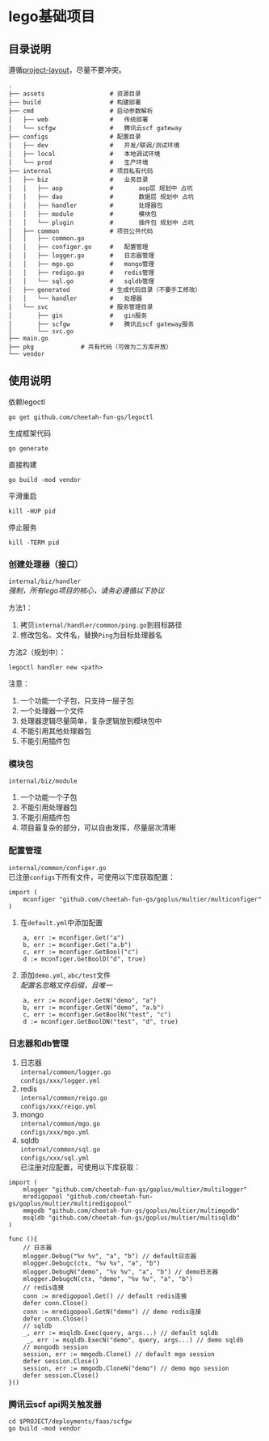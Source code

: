 # lego基础项目

## 目录说明
遵循[project-layout](https://github.com/golang-standards/project-layout)，尽量不要冲突。
```
.
├── assets                  # 资源目录
├── build                   # 构建部署
├── cmd                     # 启动参数解析
│   ├── web                 #   传统部署
│   └── scfgw               #   腾讯云scf gateway
├── configs                 # 配置目录
│   ├── dev                 #   开发/联调/测试环境
│   ├── local               #   本地调试环境
│   └── prod                #   生产环境
├── internal                # 项目私有代码
│   ├── biz                 #   业务目录
│   │   ├── aop             #       aop层 规划中 占坑
│   │   ├── dao             #       数据层 规划中 占坑
│   │   ├── handler         #       处理器包
│   │   ├── module          #       模块包
│   │   └── plugin          #       插件包 规划中 占坑
│   ├── common              # 项目公共代码
│   │   ├── common.go       
│   │   ├── configer.go     #   配置管理
│   │   ├── logger.go       #   日志器管理
│   │   ├── mgo.go          #   mongo管理
│   │   ├── redigo.go       #   redis管理
│   │   └── sql.go          #   sqldb管理
│   ├── generated           # 生成代码目录（不要手工修改）
│   │   └── handler         #   处理器
│   └── svc                 # 服务管理目录
│       ├── gin             #   gin服务
│       ├── scfgw           #   腾讯云scf gateway服务
│       └── svc.go
├── main.go
├── pkg             # 共有代码（可做为二方库开放）
└── vendor
```
## 使用说明
依赖legoctl
```
go get github.com/cheetah-fun-gs/legoctl
```
生成框架代码
```
go generate
```
直接构建
```
go build -mod vendor
```
平滑重启
```
kill -HUP pid
```
停止服务
```
kill -TERM pid
```
### 创建处理器（接口）
```internal/biz/handler```  
*强制，所有lego项目的核心，请务必遵循以下协议*  

方法1：
1. 拷贝```internal/handler/common/ping.go```到目标路径
2. 修改包名、文件名，替换```Ping```为目标处理器名  

方法2（规划中）：
```
legoctl handler new <path>
```

注意：
1. 一个功能一个子包，只支持一层子包
2. 一个处理器一个文件
3. 处理器逻辑尽量简单，复杂逻辑放到模块包中
4. 不能引用其他处理器包
5. 不能引用插件包

### 模块包
```internal/biz/module```
1. 一个功能一个子包
2. 不能引用处理器包
3. 不能引用插件包
4. 项目最复杂的部分，可以自由发挥，尽量层次清晰

### 配置管理
```internal/common/configer.go```  
已注册```configs```下所有文件，可使用以下库获取配置：
```golang
import (
	mconfiger "github.com/cheetah-fun-gs/goplus/multier/multiconfiger"
)
```
1. 在```default.yml```中添加配置
```golang
    a, err := mconfiger.Get("a")
    b, err := mconfiger.Get("a.b")
    c, err := mconfiger.GetBool("c")
    d := mconfiger.GetBoolD("d", true)
```
2. 添加```demo.yml```, ```abc/test```文件  
*配置名忽略文件后缀，且唯一*  
```golang
    a, err := mconfiger.GetN("demo", "a")
    b, err := mconfiger.GetN("demo", "a.b")
    c, err := mconfiger.GetBoolN("test", "c")
    d := mconfiger.GetBoolDN("test", "d", true)
```
### 日志器和db管理
1. 日志器  
```internal/common/logger.go```  
```configs/xxx/logger.yml```  
2. redis  
```internal/common/reigo.go```  
```configs/xxx/reigo.yml```  
3. mongo  
```internal/common/mgo.go```  
```configs/xxx/mgo.yml```  
4. sqldb  
```internal/common/sql.go```  
```configs/xxx/sql.yml```  
已注册对应配置，可使用以下库获取：
```golang
import (
	mlogger "github.com/cheetah-fun-gs/goplus/multier/multilogger"
    mredigopool "github.com/cheetah-fun-gs/goplus/multier/multiredigopool"
	mmgodb "github.com/cheetah-fun-gs/goplus/multier/multimgodb"
	msqldb "github.com/cheetah-fun-gs/goplus/multier/multisqldb"
)

func (){
    // 日志器
    mlogger.Debug("%v %v", "a", "b") // default日志器
    mlogger.Debugc(ctx, "%v %v", "a", "b")
    mlogger.DebugN("demo", "%v %v", "a", "b") // demo日志器
    mlogger.DebugcN(ctx, "demo", "%v %v", "a", "b")
    // redis连接
    conn := mredigopool.Get() // default redis连接
    defer conn.Close()
    conn := mredigopool.GetN("demo") // demo redis连接
    defer conn.Close()
    // sqldb
    _, err := msqldb.Exec(query, args...) // default sqldb
     _, err := msqldb.ExecN("demo", query, args...) // demo sqldb
    // mongodb session
    session, err := mmgodb.Clone() // default mgo session
    defer session.Close()
    session, err := mmgodb.CloneN("demo") // demo mgo session
    defer session.Close()
}()
```


### 腾讯云scf api网关触发器
```
cd $PROJECT/deployments/faas/scfgw
go build -mod vendor
```
